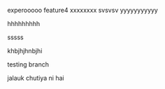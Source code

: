 experooooo
 feature4
 xxxxxxxx
 svsvsv
 yyyyyyyyyyy


 hhhhhhhhh

sssss

khbjhjhnbjhi

testing branch

jalauk chutiya ni hai